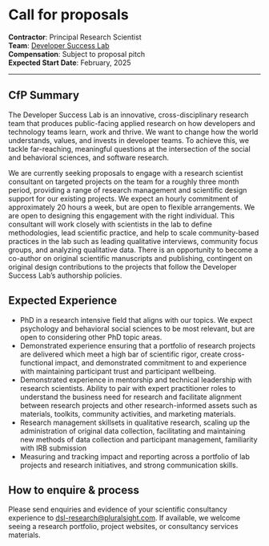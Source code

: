 # Call for proposals

**Contractor**: Principal Research Scientist  
**Team**: [Developer Success Lab](https://www.pluralsight.com/developer-success-lab)  
**Compensation**: Subject to proposal pitch   
**Expected Start Date**: February, 2025

---

## CfP Summary

The Developer Success Lab is an innovative, cross-disciplinary research team that produces public-facing applied research on how developers and technology teams learn, work and thrive. We want to change how the world understands, values, and invests in developer teams. To achieve this, we tackle far-reaching, meaningful questions at the intersection of the social and behavioral sciences, and software research. 

We are currently seeking proposals to engage with a research scientist consultant on targeted projects on the team for a roughly three month period, providing a range of research management and scientific design support for our existing projects. We expect an hourly commitment of approximately 20 hours a week, but are open to flexible arrangements. We are open to designing this engagement with the right individual. This consultant will work closely with scientists in the lab to define methodologies, lead scientific practice, and help to scale community-based practices in the lab such as leading qualitative interviews, community focus groups, and analyzing qualitative data. There is an opportunity to become a co-author on original scientific manuscripts and publishing, contingent on original design contributions to the projects that follow the Developer Success Lab’s authorship policies.

## Expected Experience

- PhD in a research intensive field that aligns with our topics. We expect psychology and behavioral social sciences to be most relevant, but are open to considering other PhD topic areas.
- Demonstrated experience ensuring that a portfolio of research projects are delivered which meet a high bar of scientific rigor, create cross-functional impact, and demonstrated commitment to and experience with maintaining participant trust and participant wellbeing. 
- Demonstrated experience in mentorship and technical leadership with research scientists. Ability to pair with expert practitioner roles to understand the business need for research and facilitate alignment between research projects and other research-informed assets such as materials, toolkits, community activities, and marketing materials.  
- Research management skillsets in qualitative research, scaling up the administration of original data collection, facilitating and maintaining new methods of data collection and participant management, familiarity with IRB submission  
- Measuring and tracking impact and reporting across a portfolio of lab projects and research initiatives, and strong communication skills. 

## How to enquire & process

Please send enquiries and evidence of your scientific consultancy experience to [dsl-research@pluralsight.com](mailto:dsl-research@pluralsight.com?subject=DSL%20Principal%20Research%20Scientist%20CfP). If available, we welcome seeing a research portfolio, project websites, or consultancy services materials. 
